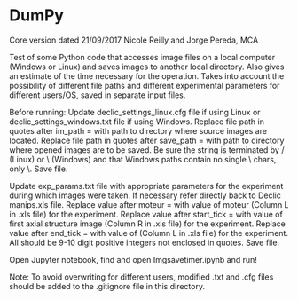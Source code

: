 # DumPy 
Core version dated 21/09/2017
Nicole Reilly and Jorge Pereda, MCA

Test of some Python code that accesses image files on a local computer (Windows or Linux) and saves images to another local directory.
Also gives an estimate of the time necessary for the operation.
Takes into account the possibility of different file paths and different experimental parameters for different users/OS, saved in separate input files.

Before running:
Update declic_settings_linux.cfg file if using Linux or declic_settings_windows.txt file if using Windows.
Replace file path in quotes after im_path = with path to directory where source images are located.
Replace file path in quotes after save_path = with path to directory where opened images are to be saved.
Be sure the string is terminated by / (Linux) or \\ (Windows) and that Windows paths contain no single \ chars, only \\.
Save file.

Update exp_params.txt file with appropriate parameters for the experiment during which images were taken.
If necessary refer directly back to Declic manips.xls file.
Replace value after moteur = with value of moteur (Column L in .xls file) for the experiment.
Replace value after start_tick = with value of first axial structure image (Column R in .xls file) for the experiment.
Replace value after end_tick = with value of  (Column L in .xls file) for the experiment.
All should be 9-10 digit positive integers not enclosed in quotes.
Save file.

Open Jupyter notebook, find and open Imgsavetimer.ipynb and run!

Note: To avoid overwriting for different users, modified .txt and .cfg files should be added to the .gitignore file in this directory.